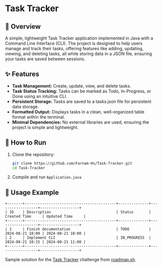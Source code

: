 # Task Tracker

## 🎯 Overview

A simple, lightweight Task Tracker application implemented in Java with a Command Line Interface (CLI). The project is designed to help users manage and track their tasks, offering features like adding, updating, viewing, and deleting tasks, all while storing data in a JSON file, ensuring your tasks are saved between sessions.

## ✨ Features

- **Task Management:** Create, update, view, and delete tasks.
- **Task Status Tracking:** Tasks can be marked as Todo, In-Progress, or Done using an intuitive CLI.
- **Persistent Storage:** Tasks are saved to a tasks.json file for persistent data storage.
- **Formatted Output:** Displays tasks in a clean, well-organized table format within the terminal.
- **Minimal Dependencies:** No external libraries are used, ensuring the project is simple and lightweight.

## 🚀 How to Run

1. Clone the repository:

    ```bash
    git clone https://github.com/Farnam-Hs/Task-Tracker.git
    cd Task-Tracker
    ```

2. Compile and run `Application.java`

## 📘 Usage Example



```
+-------+------------------------------------------+--------------+------------------+------------------+
| ID    | Description                              | Status       | Created Time     | Updated Time     |
+-------+------------------------------------------+--------------+------------------+------------------+
| 1     | Finish documentation                     | TODO         | 2024-08-21 10:00 | 2024-08-21 10:00 |
| 2     | Implement CLI                            | IN_PROGRESS  | 2024-08-21 10:15 | 2024-08-21 11:00 |
+-------+------------------------------------------+--------------+------------------+------------------+
```


Sample solution for the [Task Tracker](https://roadmap.sh/projects/task-tracker) challenge from [roadmap.sh](https://roadmap.sh/).

